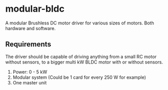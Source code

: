 # modular-bldc
A modular Brushless DC motor driver for various sizes of motors. Both hardware and software.

## Requirements
The driver should be capable of driving anything from a small RC motor without sensors, to a bigger multi kW BLDC motor with or without sensors.

1. Power: 0 - 5 kW
2. Modular system (Could be 1 card for every 250 W for example)
3. One master unit

